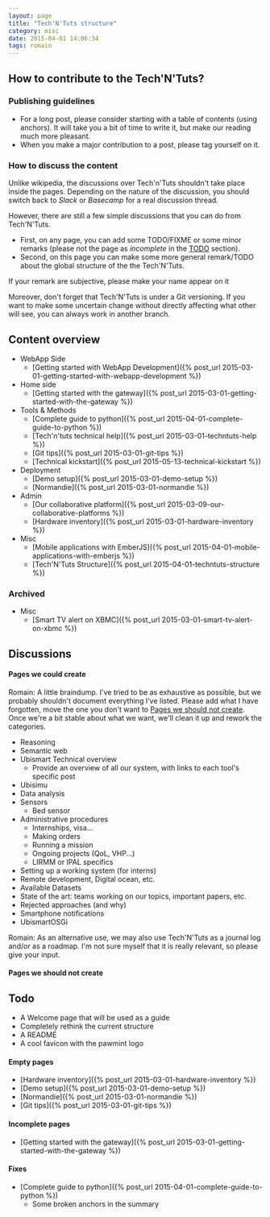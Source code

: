 ```yaml
---
layout: page
title: "Tech'N'Tuts structure"
category: misc
date: 2015-04-01 14:06:34
tags: romain
---
```


## How to contribute to the Tech'N'Tuts?

### Publishing guidelines

* For a long post, please consider starting with a table of contents (using anchors). It will take you a bit of time to write it, but make our reading much more pleasant.
* When you make a major contribution to a post, please tag yourself on it.

### How to discuss the content

Unlike wikipedia, the discussions over Tech'n'Tuts shouldn't take place inside the pages.
Depending on the nature of the discussion, you should switch back to *Slack* or *Basecamp* for a real discussion thread.

However, there are still a few simple discussions that you can do from Tech'N'Tuts.

* First, on any page, you can add some TODO/FIXME or some minor remarks (please not the page as *incomplete* in the [TODO](#todo) section).
* Second, on this page you can make some more general remark/TODO about the global structure of the the Tech'N'Tuts.

If your remark are subjective, please make your name appear on it

Moreover, don't forget that Tech'N'Tuts is under a Git versioning. If you want to make some uncertain change without directly affecting what other will see, you can always work in another branch.

## Content overview

* WebApp Side
    * [Getting started with WebApp Development]({% post_url 2015-03-01-getting-started-with-webapp-development %})
* Home side
    * [Getting started with the gateway]({% post_url 2015-03-01-getting-started-with-the-gateway %})
* Tools & Methods
    * [Complete guide to python]({% post_url 2015-04-01-complete-guide-to-python %})
    * [Tech'n'tuts technical help]({% post_url 2015-03-01-techntuts-help %})
    * [Git tips]({% post_url 2015-03-01-git-tips %})
    * [Technical kickstart]({% post_url 2015-05-13-technical-kickstart %})
* Deployment
    * [Demo setup]({% post_url 2015-03-01-demo-setup %})
    * [Normandie]({% post_url 2015-03-01-normandie %})
* Admin
    * [Our collaborative platform]({% post_url 2015-03-09-our-collaborative-platforms %})
    * [Hardware inventory]({% post_url 2015-03-01-hardware-inventory %})
* Misc
    * [Mobile applications with EmberJS]({% post_url 2015-04-01-mobile-applications-with-emberjs %})
    * [Tech'N'Tuts Structure]({% post_url 2015-04-01-techntuts-structure %})

### Archived

* Misc
    * [Smart TV alert on XBMC]({% post_url 2015-03-01-smart-tv-alert-on-xbmc %})

## Discussions

#### Pages we could create

Romain: A little braindump. I've tried to be as exhaustive as possible, but we probably shouldn't document everything I've listed. Please add what I have forgotten, move the one you don't want to [Pages we should not create](#pages-we-should-not-create). Once we're a bit stable about what we want, we'll clean it up and rework the categories.

* Reasoning
* Semantic web
* Ubismart Technical overview
    * Provide an overview of all our system, with links to each tool's specific post
* Ubisimu
* Data analysis
* Sensors
    * Bed sensor
* Administrative procedures
    * Internships, visa...
    * Making orders
    * Running a mission
    * Ongoing projects (QoL, VHP...)
    * LIRMM or IPAL specifics
* Setting up a working system (for interns)
* Remote development, Digital ocean, etc.
* Available Datasets
* State of the art: teams working on our topics, important papers, etc.
* Rejected approaches (and why)
* Smartphone notifications
* UbismartOSGi

Romain: As an alternative use, we may also use Tech'N'Tuts as a journal log and/or as a roadmap. I'm not sure myself that it is really relevant, so please give your input.

#### Pages we should not create

## Todo

* A Welcome page that will be used as a guide
* Completely rethink the current structure
* A README
* A cool favicon with the pawmint logo

#### Empty pages

* [Hardware inventory]({% post_url 2015-03-01-hardware-inventory %})
* [Demo setup]({% post_url 2015-03-01-demo-setup %})
* [Normandie]({% post_url 2015-03-01-normandie %})
* [Git tips]({% post_url 2015-03-01-git-tips %})

#### Incomplete pages

* [Getting started with the gateway]({% post_url 2015-03-01-getting-started-with-the-gateway %})

#### Fixes

* [Complete guide to python]({% post_url 2015-04-01-complete-guide-to-python %})
    * Some broken anchors in the summary
